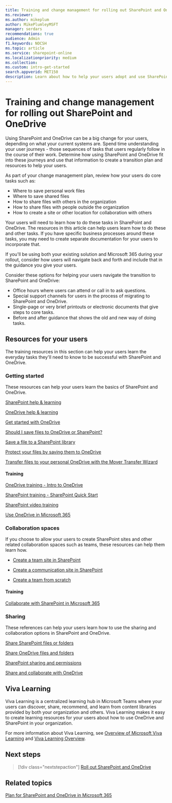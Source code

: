 ```yaml
---
title: Training and change management for rolling out SharePoint and OneDrive
ms.reviewer: 
ms.author: mikeplum
author: MikePlumleyMSFT
manager: serdars
recommendations: true
audience: Admin
f1.keywords: NOCSH
ms.topic: article
ms.service: sharepoint-online
ms.localizationpriority: medium
ms.collection:  
ms.custom: intro-get-started
search.appverid: MET150
description: Learn about how to help your users adopt and use SharePoint and OneDrive.
---
```


# Training and change management for rolling out SharePoint and OneDrive

Using SharePoint and OneDrive can be a big change for your users, depending on what your current systems are. Spend time understanding your user journeys - those sequences of tasks that users regularly follow in the course of their work. Determine how using SharePoint and OneDrive fit into these journeys and use that information to create a transition plan and resources to help your users.

As part of your change management plan, review how your users do core tasks such as:

- Where to save personal work files
- Where to save shared files
- How to share files with others in the organization
- How to share files with people outside the organization
- How to create a site or other location for collaboration with others

Your users will need to learn how to do these tasks in SharePoint and OneDrive. The resources in this article can help users learn how to do these and other tasks. If you have specific business processes around these tasks, you may need to create separate documentation for your users to incorporate that.

If you'll be using both your existing solution and Microsoft 365 during your rollout, consider how users will navigate back and forth and include that in the guidance you give your users.

Consider these options for helping your users navigate the transition to SharePoint and OneDrive:

- Office hours where users can attend or call in to ask questions.
- Special support channels for users in the process of migrating to SharePoint and OneDrive.
- Single-page or very brief printouts or electronic documents that give steps to core tasks.
- Before and after guidance that shows the old and new way of doing tasks.

## Resources for your users

The training resources in this section can help your users learn the everyday tasks they'll need to know to be successful with SharePoint and OneDrive.

### Getting started

These resources can help your users learn the basics of SharePoint and OneDrive.

[SharePoint help & learning](https://support.microsoft.com/sharepoint)

[OneDrive help & learning](https://support.microsoft.com/onedrive)

[Get started with OneDrive](https://support.microsoft.com/office/c7f31921-e2e5-4b00-959a-cc9ad6297de7)

[Should I save files to OneDrive or SharePoint?](https://support.microsoft.com/office/d18d21a0-1f9f-4f6c-ac45-d52afa0a4a2e)

[Save a file to a SharePoint library](https://support.microsoft.com/topic/32204d9f-55ea-4232-a32b-aa7e046afcdd)

[Protect your files by saving them to OneDrive](https://support.office.com/article/d61a7930-a6fb-4b95-b28a-6552e77c3057)

[Transfer files to your personal OneDrive with the Mover Transfer Wizard](https://support.microsoft.com/office/7dbda93c-71e6-483f-8914-ad445554cd31)

#### Training

[OneDrive training - Intro to OneDrive](https://support.microsoft.com/office/a1397e56-61ec-4ed2-9dac-727bf8ac3357)

[SharePoint training - SharePoint Quick Start](https://support.microsoft.com/office/324a89ec-e77b-4475-b64a-13a0c14c45ec)

[SharePoint video training](https://support.microsoft.com/office/cb8ef501-84db-4427-ac77-ec2009fb8e23)

[Use OneDrive in Microsoft 365](/learn/paths/m365-onedrive-collaboration/)

### Collaboration spaces

If you choose to allow your users to create SharePoint sites and other related collaboration spaces such as teams, these resources can help them learn how.

- [Create a team site in SharePoint](https://support.microsoft.com/office/ef10c1e7-15f3-42a3-98aa-b5972711777d)

- [Create a communication site in SharePoint](https://support.microsoft.com/office/7fb44b20-a72f-4d2c-9173-fc8f59ba50eb)

- [Create a team from scratch](https://support.microsoft.com/office/174adf5f-846b-4780-b765-de1a0a737e2b)

#### Training

[Collaborate with SharePoint in Microsoft 365](/learn/paths/m365-teams-sharepoint/)

### Sharing

These references can help your users learn how to use the sharing and collaboration options in SharePoint and OneDrive.

[Share SharePoint files or folders](https://support.microsoft.com/office/1fe37332-0f9a-4719-970e-d2578da4941c)

[Share OneDrive files and folders](https://support.microsoft.com/office/9fcc2f7d-de0c-4cec-93b0-a82024800c07)

[SharePoint sharing and permissions](https://support.microsoft.com/office/ac85fbf1-2431-49bf-8690-f1a2b98af65f)

[Share and collaborate with OneDrive](https://support.microsoft.com/office/51e669f6-4602-4492-8648-13ffa09ff24f)

## Viva Learning

Viva Learning is a centralized learning hub in Microsoft Teams where your users can discover, share, recommend, and learn from content libraries provided by both your organization and others. Viva Learning makes it easy to create learning resources for your users about how to use OneDrive and SharePoint in your organization.

For more information about Viva Learning, see [Overview of Microsoft Viva Learning](/viva/learning/overview-viva-learning) and [Viva Learning Overview](https://support.microsoft.com/office/01bfed12-c327-41e0-a68f-7fa527dcc98a).

## Next steps

> [!div class="nextstepaction"]
> [Roll out SharePoint and OneDrive](roll-out-sharepoint-onedrive.md)

## Related topics

[Plan for SharePoint and OneDrive in Microsoft 365](plan-for-sharepoint-onedrive.md)

